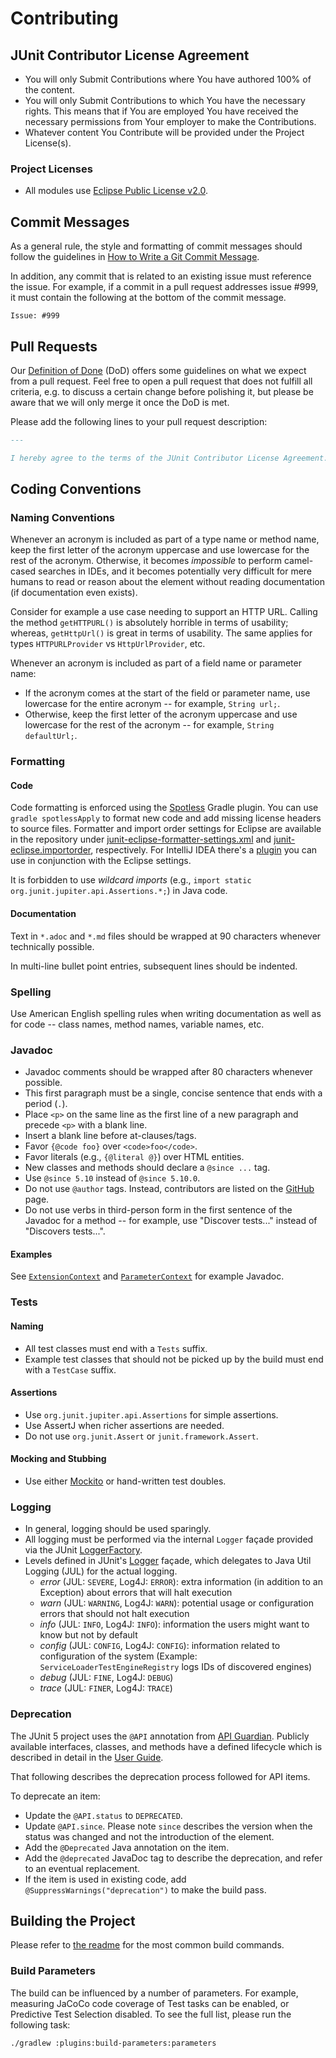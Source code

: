 # Contributing

## JUnit Contributor License Agreement

- You will only Submit Contributions where You have authored 100% of the content.
- You will only Submit Contributions to which You have the necessary rights. This means
  that if You are employed You have received the necessary permissions from Your employer
  to make the Contributions.
- Whatever content You Contribute will be provided under the Project License(s).

### Project Licenses

- All modules use [Eclipse Public License v2.0](LICENSE.md).

## Commit Messages

As a general rule, the style and formatting of commit messages should follow the guidelines in
[How to Write a Git Commit Message](https://chris.beams.io/posts/git-commit/).

In addition, any commit that is related to an existing issue must reference the issue.
For example, if a commit in a pull request addresses issue \#999, it must contain the
following at the bottom of the commit message.

```
Issue: #999
```

## Pull Requests

Our [Definition of Done](https://github.com/junit-team/junit5/wiki/Definition-of-Done)
(DoD) offers some guidelines on what we expect from a pull request.
Feel free to open a pull request that does not fulfill all criteria, e.g. to discuss
a certain change before polishing it, but please be aware that we will only merge it
once the DoD is met.

Please add the following lines to your pull request description:

```markdown
---

I hereby agree to the terms of the JUnit Contributor License Agreement.
```

## Coding Conventions

### Naming Conventions

Whenever an acronym is included as part of a type name or method name, keep the first
letter of the acronym uppercase and use lowercase for the rest of the acronym. Otherwise,
it becomes _impossible_ to perform camel-cased searches in IDEs, and it becomes
potentially very difficult for mere humans to read or reason about the element without
reading documentation (if documentation even exists).

Consider for example a use case needing to support an HTTP URL. Calling the method
`getHTTPURL()` is absolutely horrible in terms of usability; whereas, `getHttpUrl()` is
great in terms of usability. The same applies for types `HTTPURLProvider` vs
`HttpUrlProvider`, etc.

Whenever an acronym is included as part of a field name or parameter name:

- If the acronym comes at the start of the field or parameter name, use lowercase for the
  entire acronym -- for example, `String url;`.
- Otherwise, keep the first letter of the acronym uppercase and use lowercase for the
  rest of the acronym -- for example, `String defaultUrl;`.

### Formatting

#### Code

Code formatting is enforced using the [Spotless](https://github.com/diffplug/spotless)
Gradle plugin. You can use `gradle spotlessApply` to format new code and add missing
license headers to source files. Formatter and import order settings for Eclipse are
available in the repository under
[junit-eclipse-formatter-settings.xml](gradle/config/eclipse/junit-eclipse-formatter-settings.xml)
and [junit-eclipse.importorder](gradle/config/eclipse/junit-eclipse.importorder),
respectively. For IntelliJ IDEA there's a
[plugin](https://plugins.jetbrains.com/plugin/6546) you can use in conjunction with the
Eclipse settings.

It is forbidden to use _wildcard imports_ (e.g., `import static org.junit.jupiter.api.Assertions.*;`)
in Java code.

#### Documentation

Text in `*.adoc` and `*.md` files should be wrapped at 90 characters whenever technically
possible.

In multi-line bullet point entries, subsequent lines should be indented.

### Spelling

Use American English spelling rules when writing documentation as well as for
code -- class names, method names, variable names, etc.

### Javadoc

- Javadoc comments should be wrapped after 80 characters whenever possible.
- This first paragraph must be a single, concise sentence that ends with a period (`.`).
- Place `<p>` on the same line as the first line of a new paragraph and precede `<p>` with a blank line.
- Insert a blank line before at-clauses/tags.
- Favor `{@code foo}` over `<code>foo</code>`.
- Favor literals (e.g., `{@literal @}`) over HTML entities.
- New classes and methods should declare a `@since ...` tag.
- Use `@since 5.10` instead of `@since 5.10.0`.
- Do not use `@author` tags. Instead, contributors are listed on the [GitHub](https://github.com/junit-team/junit5/graphs/contributors) page.
- Do not use verbs in third-person form in the first sentence of the Javadoc for a method -- for example, use "Discover tests..." instead of "Discovers tests...".

#### Examples

See [`ExtensionContext`](junit-jupiter-api/src/main/java/org/junit/jupiter/api/extension/ExtensionContext.java) and
[`ParameterContext`](junit-jupiter-api/src/main/java/org/junit/jupiter/api/extension/ParameterContext.java) for example Javadoc.


### Tests

#### Naming

- All test classes must end with a `Tests` suffix.
- Example test classes that should not be picked up by the build must end with a `TestCase` suffix.

#### Assertions

- Use `org.junit.jupiter.api.Assertions` for simple assertions.
- Use AssertJ when richer assertions are needed.
- Do not use `org.junit.Assert` or `junit.framework.Assert`.

#### Mocking and Stubbing

- Use either [Mockito](https://github.com/mockito/mockito) or hand-written test doubles.

### Logging

- In general, logging should be used sparingly.
- All logging must be performed via the internal `Logger` façade provided via the JUnit [LoggerFactory](https://github.com/junit-team/junit5/blob/main/junit-platform-commons/src/main/java/org/junit/platform/commons/logging/LoggerFactory.java).
- Levels defined in JUnit's [Logger](https://github.com/junit-team/junit5/blob/main/junit-platform-commons/src/main/java/org/junit/platform/commons/logging/Logger.java) façade, which delegates to Java Util Logging (JUL) for the actual logging.
  - _error_ (JUL: `SEVERE`, Log4J: `ERROR`): extra information (in addition to an Exception) about errors that will halt execution
  - _warn_ (JUL: `WARNING`, Log4J: `WARN`): potential usage or configuration errors that should not halt execution
  - _info_ (JUL: `INFO`, Log4J: `INFO`): information the users might want to know but not by default
  - _config_ (JUL: `CONFIG`, Log4J: `CONFIG`): information related to configuration of the system (Example: `ServiceLoaderTestEngineRegistry` logs IDs of discovered engines)
  - _debug_ (JUL: `FINE`, Log4J: `DEBUG`)
  - _trace_ (JUL: `FINER`, Log4J: `TRACE`)

### Deprecation

The JUnit 5 project uses the `@API` annotation from [API Guardian](https://github.com/apiguardian-team/apiguardian).
Publicly available interfaces, classes, and methods have a defined lifecycle
which is described in detail in the [User Guide](https://junit.org/junit5/docs/current/user-guide/#api-evolution).

That following describes the deprecation process followed for API items.

To deprecate an item:
- Update the `@API.status` to `DEPRECATED`.
- Update `@API.since`. Please note `since` describes the version when the
  status was changed and not the introduction of the element.
- Add the `@Deprecated` Java annotation on the item.
- Add the `@deprecated` JavaDoc tag to describe the deprecation, and refer to
  an eventual replacement.
- If the item is used in existing code, add `@SuppressWarnings("deprecation")`
  to make the build pass.

## Building the Project

Please refer to [the readme](README.md) for the most common build commands.

### Build Parameters

The build can be influenced by a number of parameters. For example, measuring
JaCoCo code coverage of Test tasks can be enabled, or Predictive Test Selection
disabled. To see the full list, please run the following task:

`./gradlew :plugins:build-parameters:parameters`
